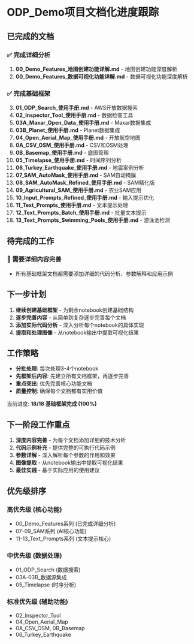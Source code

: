 # ODP_Demo项目文档化进度跟踪

## 已完成的文档

### ✅ 完成详细分析
1. **00_Demo_Features_地图创建功能详解.md** - 地图创建功能深度解析
2. **00_Demo_Features_数据可视化功能详解.md** - 数据可视化功能深度解析

### ✅ 完成基础框架
3. **01_ODP_Search_使用手册.md** - AWS开放数据搜索
4. **02_Inspector_Tool_使用手册.md** - 数据检查工具
5. **03A_Maxar_Open_Data_使用手册.md** - Maxar数据集成
6. **03B_Planet_使用手册.md** - Planet数据集成
7. **04_Open_Aerial_Map_使用手册.md** - 开放航空地图
8. **0A_CSV_OSM_使用手册.md** - CSV和OSM处理
9. **0B_Basemap_使用手册.md** - 底图管理
10. **05_Timelapse_使用手册.md** - 时间序列分析
11. **06_Turkey_Earthquake_使用手册.md** - 地震案例分析
12. **07_SAM_AutoMask_使用手册.md** - SAM自动掩膜
13. **08_SAM_AutoMask_Refined_使用手册.md** - SAM精化版
14. **09_Agricultural_SAM_使用手册.md** - 农业SAM应用
15. **10_Input_Prompts_Refined_使用手册.md** - 输入提示优化
16. **11_Text_Prompts_使用手册.md** - 文本提示处理
17. **12_Text_Prompts_Batch_使用手册.md** - 批量文本提示
18. **13_Text_Prompts_Swimming_Pools_使用手册.md** - 游泳池检测

## 待完成的工作

### 🔄 需要详细内容完善
- 所有基础框架文档都需要添加详细的代码分析、参数解释和应用示例

## 下一步计划

1. **继续创建基础框架** - 为剩余notebook创建基础结构
2. **逐步完善内容** - 从简单到复杂逐步完善每个文档
3. **添加实际代码分析** - 深入分析每个notebook的具体实现
4. **提取和处理图像** - 从notebook输出中提取可视化结果

## 工作策略

- **分批处理**: 每次处理3-4个notebook
- **先框架后内容**: 先建立所有文档框架，再逐步完善
- **重点突出**: 优先完善核心功能文档
- **质量控制**: 确保每个文档都有实用价值

当前进度: **18/18 基础框架完成 (100%)**

## 下一阶段工作重点

1. **深度内容完善** - 为每个文档添加详细的技术分析
2. **代码示例补充** - 提供完整的可执行代码示例  
3. **参数详解** - 深入解析每个参数的作用和效果
4. **图像提取** - 从notebook输出中提取可视化结果
5. **最佳实践** - 基于实际应用的使用建议

## 优先级排序

### 高优先级 (核心功能)
- 00_Demo_Features系列 (已完成详细分析)
- 07-09_SAM系列 (AI核心功能)
- 11-13_Text_Prompts系列 (文本提示核心)

### 中优先级 (数据处理)
- 01_ODP_Search (数据搜索)
- 03A-03B_数据源集成
- 05_Timelapse (时序分析)

### 标准优先级 (辅助功能)
- 02_Inspector_Tool
- 04_Open_Aerial_Map
- 0A_CSV_OSM, 0B_Basemap
- 06_Turkey_Earthquake
